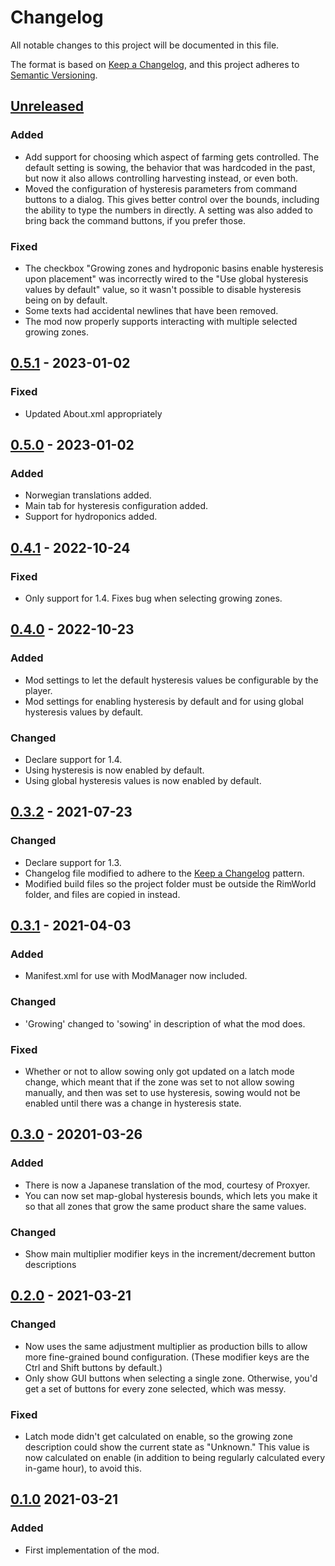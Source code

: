 # Changelog
All notable changes to this project will be documented in this file.

The format is based on [Keep a Changelog](https://keepachangelog.com/en/1.0.0/),
and this project adheres to [Semantic Versioning](https://semver.org/spec/v2.0.0.html).

## [Unreleased]
### Added
- Add support for choosing which aspect of farming gets controlled. The default setting is sowing, the behavior that was hardcoded in the past, but now it also allows controlling harvesting instead, or even both.
- Moved the configuration of hysteresis parameters from command buttons to a dialog. This gives better control over the bounds, including the ability to type the numbers in directly. A setting was also added to bring back the command buttons, if you prefer those.

### Fixed
- The checkbox "Growing zones and hydroponic basins enable hysteresis upon placement" was incorrectly wired to the "Use global hysteresis values by default" value, so it wasn't possible to disable hysteresis being on by default.
- Some texts had accidental newlines that have been removed.
- The mod now properly supports interacting with multiple selected growing zones.

## [0.5.1] - 2023-01-02
### Fixed
- Updated About.xml appropriately

## [0.5.0] - 2023-01-02
### Added
- Norwegian translations added.
- Main tab for hysteresis configuration added.
- Support for hydroponics added.

## [0.4.1] - 2022-10-24
### Fixed
- Only support for 1.4. Fixes bug when selecting growing zones.

## [0.4.0] - 2022-10-23
### Added
- Mod settings to let the default hysteresis values be configurable by the player.
- Mod settings for enabling hysteresis by default and for using global hysteresis values by default.
### Changed
- Declare support for 1.4.
- Using hysteresis is now enabled by default.
- Using global hysteresis values is now enabled by default.

## [0.3.2] - 2021-07-23
### Changed
- Declare support for 1.3.
- Changelog file modified to adhere to the [Keep a Changelog](https://keepachangelog.com/en/1.0.0/) pattern.
- Modified build files so the project folder must be outside the RimWorld folder, and files are copied in instead.

## [0.3.1] - 2021-04-03
### Added
- Manifest.xml for use with ModManager now included.

### Changed
- 'Growing' changed to 'sowing' in description of what the mod does.

### Fixed
- Whether or not to allow sowing only got updated on a latch mode change, which meant that if the zone was set to not allow sowing manually, and then was set to use hysteresis, sowing would not be enabled until there was a change in hysteresis state.

## [0.3.0] - 20201-03-26
### Added
- There is now a Japanese translation of the mod, courtesy of Proxyer.
- You can now set map-global hysteresis bounds, which lets you make it so that all zones that grow the same product share the same values.

### Changed
- Show main multiplier modifier keys in the increment/decrement button descriptions

## [0.2.0] - 2021-03-21
### Changed
- Now uses the same adjustment multiplier as production bills to allow more fine-grained bound configuration. (These modifier keys are the Ctrl and Shift buttons by default.)
- Only show GUI buttons when selecting a single zone. Otherwise, you'd get a set of buttons for every zone selected, which was messy.

### Fixed
- Latch mode didn't get calculated on enable, so the growing zone description could show the current state as "Unknown." This value is now calculated on enable (in addition to being regularly calculated every in-game hour), to avoid this.

## [0.1.0] 2021-03-21

### Added
- First implementation of the mod.

[Unreleased]: https://github.com/alexschrod/farming-hysteresis/compare/v0.5.1...HEAD
[0.5.1]: https://github.com/alexschrod/farming-hysteresis/compare/v0.5.0...v0.5.1
[0.5.0]: https://github.com/alexschrod/farming-hysteresis/compare/v0.4.1...v0.5.0
[0.4.1]: https://github.com/alexschrod/farming-hysteresis/compare/v0.4.0...v0.4.1
[0.4.0]: https://github.com/alexschrod/farming-hysteresis/compare/v0.3.2...v0.4.0
[0.3.2]: https://github.com/alexschrod/farming-hysteresis/compare/v0.3.1...v0.3.2
[0.3.1]: https://github.com/alexschrod/farming-hysteresis/compare/v0.3.0...v0.3.1
[0.3.0]: https://github.com/alexschrod/farming-hysteresis/compare/v0.2.0...v0.3.0
[0.2.0]: https://github.com/alexschrod/farming-hysteresis/compare/v0.1.0...v0.2.0
[0.1.0]: https://github.com/alexschrod/farming-hysteresis/releases/tag/v0.1.0
